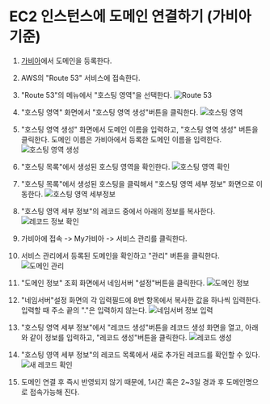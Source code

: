 # EC2 인스턴스에 도메인 연결하기 (가비아 기준)

1. [가비아](https://www.gabia.com/)에서 도메인을 등록한다.

2. AWS의 "Route 53" 서비스에 접속한다.

3. "Route 53"의 메뉴에서 "호스팅 영역"을 선택한다.
![Route 53](images/ec2-1.png)

4. "호스팅 영역" 화면에서 "호스팅 영역 생성"버튼을 클릭한다.
![호스팅 영역](images/ec2-2.png)

5. "호스팅 영역 생성" 화면에서 도메인 이름을 입력하고, "호스팅 영역 생성" 버튼을 클릭한다. 도메인 이름은 가비아에서 등록한 도메인 이름을 입력한다.
![호스팅 영역 생성](images/ec2-3.png)

6. "호스팅 목록"에서 생성된 호스팅 영역을 확인한다.
![호스팅 영역 확인](images/ec2-4.png)

7. "호스팅 목록"에서 생성된 호스팅을 클릭해서 "호스팅 영역 세부 정보" 화면으로 이동한다.
![호스팅 영역 세부정보](images/ec2-5.png)

8. "호스팅 영역 세부 정보"의 레코드 중에서 아래의 정보를 복사한다.
![레코드 정보 확인](images/ec2-8.png)

9. 가비아에 접속 -> My가비아 -> 서비스 관리를 클릭한다.

10. 서비스 관리에서 등록된 도메인을 확인하고 "관리" 버튼을 클릭한다.
![도메인 관리](images/ec2-9.png)

11. "도메인 정보" 조회 화면에서 네임서버 "설정"버튼을 클릭한다.
![도메인 정보](images/ec2-10.png)

12. "네임서버"설정 화면의 각 입력필드에 8번 항목에서 복사한 값을 하나씩 입력한다. 입력할 때 주소 끝의 "."은 입력하지 않는다.
![네임서버 정보 입력](images/ec2-11.png)

13. "호스팅 영역 세부 정보"에서 "레코드 생성"버튼을 레코드 생성 화면을 열고, 아래와 같이 정보를 입력하고, "레코드 생성"버튼을 클릭한다.
![레코드 생성](images/ec2-6.png)

14. "호스팅 영역 세부 정보"의 레코드 목록에서 새로 추가된 레코드를 확인할 수 있다.
![새 레코드 확인](images/ec2-7.png)

15. 도메인 연결 후 즉시 반영되지 않기 때문에, 1시간 혹은 2~3일 경과 후 도메인명으로 접속가능해 진다.
